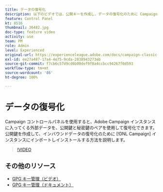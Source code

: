 ```yaml
---
title: データの復号化
description: 以下のビデオでは、公開キーを作成し、データの復号化のために Campaign インスタンスに読み込んでインストールする方法を説明します。
feature: Control Panel
kt: 8516
thumbnail: 36482.jpg
doc-type: feature video
activity: use
team: PM
role: Admin
level: Experienced
original-url: https://experienceleague.adobe.com/docs/campaign-classic-learn/tutorials/administrating/control-panel-acc/gpg-key-management/decrypting-data.html
exl-id: ee27a487-17a4-4e75-9cda-2838943273eb
source-git-commit: f7cb6c57d9cd6b00def9f0a4ccbcc94267f0d593
workflow-type: tm+mt
source-wordcount: '86'
ht-degree: 100%

---
```


# データの復号化

Campaign コントロールパネルを使用すると、Adobe Campaign インスタンスに入ってくる外部データを、公開鍵と秘密鍵のペアを使用して復号化できます。
公開鍵を作成して、インバウンドデータの復号化のために [!DNL Campaign] インスタンスにインポートしインストールする方法を説明します。

>[!VIDEO](https://video.tv.adobe.com/v/36482?quality=12)

## その他のリソース

* [GPG キー管理（ビデオ）](./gpg-key-management-overview.md)
* [GPG キー管理（ドキュメント）](https://experienceleague.adobe.com/docs/control-panel/using/instances-settings/gpg-keys-management.html?lang=ja)
